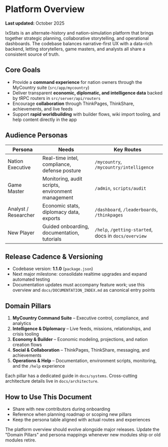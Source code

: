 # Platform Overview

**Last updated:** October 2025

IxStats is an alternate-history and nation-simulation platform that brings together strategic planning, collaborative storytelling, and operational dashboards. The codebase balances narrative-first UX with a data-rich backend, letting storytellers, game masters, and analysts all share a consistent source of truth.

## Core Goals
- Provide a **command experience** for nation owners through the MyCountry suite (`src/app/mycountry`)
- Deliver transparent **economic, diplomatic, and intelligence data** backed by tRPC routers in `src/server/api/routers`
- Encourage **collaboration** through ThinkPages, ThinkShare, achievements, and live feeds
- Support **rapid worldbuilding** with builder flows, wiki import tooling, and help content directly in the app

## Audience Personas
| Persona | Needs | Key Routes |
| --- | --- | --- |
| Nation Executive | Real-time intel, compliance, defense posture | `/mycountry`, `/mycountry/intelligence` |
| Game Master | Monitoring, audit scripts, environment management | `/admin`, `scripts/audit` |
| Analyst / Researcher | Economic stats, diplomacy data, exports | `/dashboard`, `/leaderboards`, `/thinkpages` |
| New Player | Guided onboarding, documentation, tutorials | `/help`, `/getting-started`, docs in `docs/overview` |

## Release Cadence & Versioning
- Codebase version: **1.1.0** (`package.json`)
- Next major milestone: consolidate realtime upgrades and expand automated testing
- Documentation updates must accompany feature work; use this overview and `docs/DOCUMENTATION_INDEX.md` as canonical entry points

## Domain Pillars
1. **MyCountry Command Suite** – Executive control, compliance, and analytics
2. **Intelligence & Diplomacy** – Live feeds, missions, relationships, and crisis tooling
3. **Economy & Builder** – Economic modeling, projections, and nation creation flows
4. **Social & Collaboration** – ThinkPages, ThinkShare, messaging, and achievements
5. **Operations & Help** – Documentation, environment scripts, monitoring, and the `/help` experience

Each pillar has a dedicated guide in `docs/systems`. Cross-cutting architecture details live in `docs/architecture`.

## How to Use This Document
- Share with new contributors during onboarding
- Reference when planning roadmap or scoping new pillars
- Keep the persona table aligned with actual routes and experiences

The platform overview should evolve alongside major releases. Update the "Domain Pillars" and persona mappings whenever new modules ship or old modules retire.
